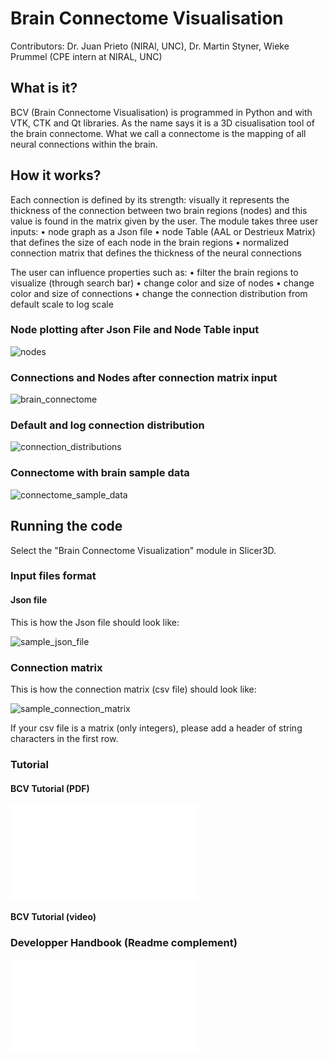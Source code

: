 # Brain Connectome Visualisation

Contributors: Dr. Juan Prieto (NIRAl, UNC), Dr. Martin Styner, Wieke Prummel (CPE intern at NIRAL, UNC)

## What is it?
BCV (Brain Connectome Visualisation) is programmed in Python and with VTK, CTK and Qt libraries. 
As the name says it is a 3D cisualisation tool of the brain connectome. 
What we call a connectome is the mapping of all neural connections within the brain. 

## How it works?
Each connection is defined by its strength: visually it represents the thickness of the connection between two brain regions (nodes) and this value is found in the matrix given by the user.
The module takes three user inputs:
•	node graph as a Json file
•	node Table (AAL or Destrieux Matrix) that defines the size of each node in the brain regions 
•	normalized connection matrix that defines the thickness of the neural connections

The user can influence properties such as:
•	filter the brain regions to visualize (through search bar)
•	change color and size of nodes
•	change color and size of connections
•	change the connection distribution from default scale to log scale

### Node plotting after Json File and Node Table input
<!-- ![nodes](https://github.com/wprummel/3DConnectome_Visualization/blob/master/doc/nodes.png) -->

![nodes](./docs/nodes.png?raw=true)

### Connections and Nodes after connection matrix input
<!-- ![brain_connectome](https://github.com/wprummel/3DConnectome_Visualization/blob/master/doc/brain_connectome.png) -->

![brain_connectome](./docs/brain_connectome.png?raw=true)

### Default and log connection distribution
<!-- ![connection_distributions](https://github.com/wprummel/3DConnectome_Visualization/blob/master/doc/connection_distributions.gif?raw=true) -->

![connection_distributions](./docs/connection_distributions.png?raw=true)

### Connectome with brain sample data
<!-- ![connectome_sample_data](https://github.com/wprummel/3DConnectome_Visualization/blob/master/doc/connectome_sample_data.gif?raw=true) -->

![connectome_sample_data](./docs/connectome_sample_data.png?raw=true)

## Running the code
Select the "Brain Connectome Visualization" module in Slicer3D. 

### Input files format

#### Json file
This is how the Json file should look like:
<!-- ![sample_json_file](https://github.com/wprummel/3DConnectome_Visualization/blob/master/doc/sample_json_file.gif?raw=true) -->

![sample_json_file](./docs/sample_json_file.png?raw=true)

### Connection matrix
This is how the connection matrix (csv file) should look like:
<!-- ![sample_connection_matrix](https://github.com/wprummel/3DConnectome_Visualization/blob/master/doc/sample_connection_matrix.gif?raw=true) -->

![sample_connection_matrix](./docs/sample_connection_matrix.png?raw=true)

If your csv file is a matrix (only integers), please add a header of string characters in the first row. 

### Tutorial

#### BCV Tutorial (PDF)
<!-- ![BCV_tuto](https://github.com/wprummel/3DConnectome_Visualization/tree/master/doc/BCV_tuto.pdf?raw=true) -->

![BCV_tuto](./docs/BCV_tuto.pdf?raw=true)

#### BCV Tutorial (video)

### Developper Handbook (Readme complement)
<!-- ![BCV_Handbook](https://github.com/wprummel/3DConnectome_Visualization/tree/master/doc/BCV_Handbook.pdf?raw=true) -->

![BCV_Handbook](./docs/BCV_Handbook.pdf?raw=true)
